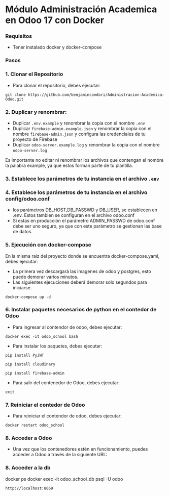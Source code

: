 # Módulo Administración Academica en Odoo 17 con Docker
### Requisitos
* Tener instalado docker y docker-compose

### Pasos
### 1. Clonar el Repositorio
* Para clonar el repositorio, debes ejecutar:
~~~~
git clone https://github.com/benjamincondori/Administracion-Academica-Odoo.git
~~~~

### 2. Duplicar y renombrar: 
* Duplicar `.env.example` y renombrar la copia con el nombre `.env`
* Duplicar `firebase-admin.example.json` y renombrar la copia con el nombre `firebase-admin.json` y configura las credenciales de tu proyecto de Firebase
* Duplicar `odoo-server.example.log` y renombrar la copia con el nombre `odoo-server.log`

Es importante no editar ni renombrar los archivos que contengan el nombre la palabra example, ya que estos forman parte de tu plantilla.
    
### 3. Establece los parámetros de tu instancia en el archivo `.env`

### 4. Establece los parámetros de tu instancia en el archivo config/odoo.conf
* los parámetros DB_HOST,DB_PASSWD y DB_USER, se establecen en .env. Estos tambien se configuran en el archivo odoo.conf 
* Si estas en producción el parámetro ADMIN_PASSWD de odoo.conf debe ser uno seguro, ya que con este parámetro se gestionan las base de datos.
    
### 5. Ejecución con docker-compose
En la misma raiz del proyecto donde se encuentra docker-compose.yaml, debes ejecutar:
* La primera vez descargará las imagenes de odoo y postgres, esto puede demorar varios minutos.
* Las siguientes ejecuciones deberá demorar solo segundos para iniciarse.

~~~~
docker-compose up -d
~~~~
    
### 6. Instalar paquetes necesarios de python en el contedor de Odoo
* Para ingresar al contendor de odoo, debes ejecutar:

~~~~
docker exec -it odoo_school bash
~~~~

* Para instalar los paquetes, debes ejecutar:

~~~~
pip install PyJWT
~~~~
~~~~
pip install cloudinary
~~~~
~~~~
pip install firebase-admin
~~~~

* Para salir del contenedor de Odoo, debes ejecutar:

~~~~
exit
~~~~

### 7. Reiniciar el contedor de Odoo
* Para reiniciar el contendor de odoo, debes ejecutar:

~~~~
docker restart odoo_school
~~~~
    
### 8. Acceder a Odoo
* Una vez que los contenedores estén en funcionamiento, puedes acceder a Odoo a través de la siguiente URL:
### 8. Acceder a la db 
docker ps
docker exec -it odoo_school_db psql -U odoo

~~~~
http://localhost:8069
~~~~